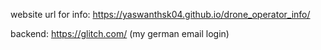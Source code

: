 website url for info: https://yaswanthsk04.github.io/drone_operator_info/

backend: https://glitch.com/ (my german email login)

